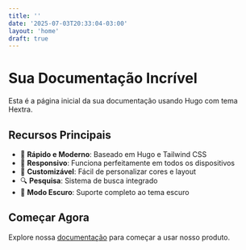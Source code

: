 ```yaml
---
title: ''
date: '2025-07-03T20:33:04-03:00'
layout: 'home'
draft: true
---
```


# Sua Documentação Incrível

Esta é a página inicial da sua documentação usando Hugo com tema Hextra.

## Recursos Principais

- 🚀 **Rápido e Moderno**: Baseado em Hugo e Tailwind CSS
- 📱 **Responsivo**: Funciona perfeitamente em todos os dispositivos
- 🎨 **Customizável**: Fácil de personalizar cores e layout
- 🔍 **Pesquisa**: Sistema de busca integrado
- 🌙 **Modo Escuro**: Suporte completo ao tema escuro

## Começar Agora

Explore nossa [documentação](/docs) para começar a usar nosso produto.